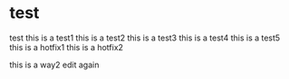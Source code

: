 # test
test
this is a test1
this is a test2
this is a test3
this is a test4
this is a test5
this is a hotfix1
this is a hotfix2

this is a way2 edit again
